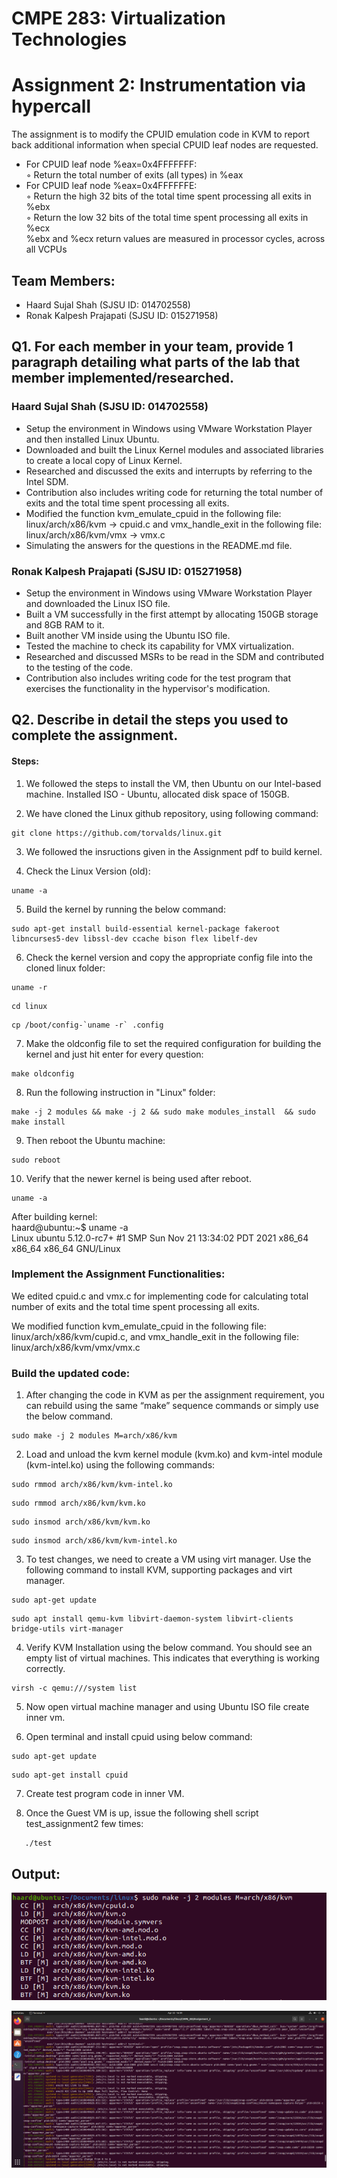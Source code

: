 # CMPE 283: Virtualization Technologies
# Assignment 2: Instrumentation via hypercall
The assignment is to modify the CPUID emulation code in KVM to report back additional information when special CPUID leaf nodes are requested.

* For CPUID leaf node %eax=0x4FFFFFFF:<br />
  ◦ Return the total number of exits (all types) in %eax
* For CPUID leaf node %eax=0x4FFFFFFE:<br />
  ◦ Return the high 32 bits of the total time spent processing all exits in %ebx<br />
  ◦ Return the low 32 bits of the total time spent processing all exits in %ecx<br />
      %ebx and %ecx return values are measured in processor cycles, across all VCPUs

## Team Members: 
* Haard Sujal Shah (SJSU ID: 014702558)
* Ronak Kalpesh Prajapati (SJSU ID: 015271958)

## Q1. For each member in your team, provide 1 paragraph detailing what parts of the lab that member implemented/researched.

### Haard Sujal Shah (SJSU ID: 014702558)

* Setup the environment in Windows using VMware Workstation Player and then installed Linux Ubuntu.
* Downloaded and built the Linux Kernel modules and associated libraries to create a local copy of Linux Kernel.
* Researched and discussed the exits and interrupts by referring to the Intel SDM.
* Contribution also includes writing code for returning the total number of exits and the total time spent processing all exits. 
* Modified the function kvm_emulate_cpuid in the following file: linux/arch/x86/kvm -> cpuid.c and vmx_handle_exit in the following file: linux/arch/x86/kvm/vmx -> vmx.c 
* Simulating the answers for the questions in the README.md file.

### Ronak Kalpesh Prajapati (SJSU ID: 015271958)

* Setup the environment in Windows using VMware Workstation Player and downloaded the Linux ISO file. 
* Built a VM successfully in the first attempt by allocating 150GB storage and 8GB RAM to it.
* Built another VM inside using the Ubuntu ISO file.
* Tested the machine to check its capability for VMX virtualization. 
* Researched and discussed MSRs to be read in the SDM and contributed to the testing of the code.
* Contribution also includes writing code for the test program that exercises the functionality in the hypervisor's modification.

## Q2. Describe in detail the steps you used to complete the assignment. 

#### Steps:

1. We followed the steps to install the VM, then Ubuntu on our Intel-based machine. Installed ISO - Ubuntu, allocated disk space of 150GB.

2. We have cloned the Linux github repository, using following command: 
```
git clone https://github.com/torvalds/linux.git
```
3. We followed the insructions given in the Assignment pdf to build kernel.

4. Check the Linux Version (old):<br />
```
uname -a
```
5. Build the kernel by running the below command:
```
sudo apt-get install build-essential kernel-package fakeroot libncurses5-dev libssl-dev ccache bison flex libelf-dev
```
6. Check the kernel version and copy the appropriate config file into the cloned linux folder: 
```
uname -r 
```
```
cd linux
```
```
cp /boot/config-`uname -r` .config
```
7. Make the oldconfig file to set the required configuration for building the kernel and just hit enter for every question:
``` 
make oldconfig
```
8. Run the following instruction in "Linux" folder:
```
make -j 2 modules && make -j 2 && sudo make modules_install  && sudo make install
```
9. Then reboot the Ubuntu machine: 
```
sudo reboot
```
10. Verify that the newer kernel is being used after reboot.
```
uname -a
```
After building kernel:<br />
haard@ubuntu:~$ uname -a<br />
Linux ubuntu 5.12.0-rc7+ #1 SMP Sun Nov 21 13:34:02 PDT 2021 x86_64 x86_64 x86_64 GNU/Linux

### Implement the Assignment Functionalities:

We edited cpuid.c and vmx.c for implementing code for calculating total number of exits and the total time spent processing all exits.

We modified function kvm_emulate_cpuid in the following file: linux/arch/x86/kvm/cupid.c, 
and vmx_handle_exit in the following file: linux/arch/x86/kvm/vmx/vmx.c

### Build the updated code: 

1. After changing the code in KVM as per the assignment requirement, you can rebuild using the same “make” sequence commands or simply use the below command.
```
sudo make -j 2 modules M=arch/x86/kvm 
```
2. Load and unload the kvm kernel module (kvm.ko) and kvm-intel module (kvm-intel.ko) using the following commands:
```
sudo rmmod arch/x86/kvm/kvm-intel.ko
```
```
sudo rmmod arch/x86/kvm/kvm.ko
```
```
sudo insmod arch/x86/kvm/kvm.ko
```
```
sudo insmod arch/x86/kvm/kvm-intel.ko
```
3. To test changes, we need to create a VM using virt manager.
Use the following command to install KVM, supporting packages and virt manager.
```
sudo apt-get update
```
```
sudo apt install qemu-kvm libvirt-daemon-system libvirt-clients bridge-utils virt-manager 
```
4. Verify KVM Installation using the below command. You should see an empty list of virtual machines. This indicates that everything is working correctly.
```
virsh -c qemu:///system list
```
5. Now open virtual machine manager and using Ubuntu ISO file create inner vm.

6. Open terminal and install cpuid using below command:
```
sudo apt-get update
```
```
sudo apt-get install cpuid
```
7. Create test program code in inner VM.

8. Once the Guest VM is up, issue the following shell script test_assignment2 few times:
```
   ./test
```
## Output:

![image](Ass2_1.png?raw=True)

![image](Ass2_2.png?raw=True)
